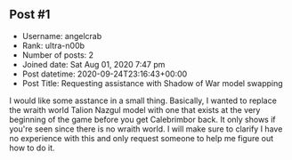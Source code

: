 ## Post #1
- Username: angelcrab
- Rank: ultra-n00b
- Number of posts: 2
- Joined date: Sat Aug 01, 2020 7:47 pm
- Post datetime: 2020-09-24T23:16:43+00:00
- Post Title: Requesting assistance with Shadow of War model swapping

I would like some asstance in a small thing. Basically, I wanted to replace the wraith world Talion Nazgul model with one that exists at the very beginning of the game before you get Calebrimbor back. It only shows if you're seen since there is no wraith world. I will make sure to clarify I have no experience with this and only request someone to help me figure out how to do it.
